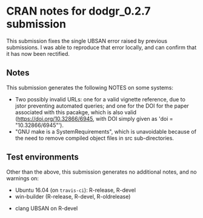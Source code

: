 # CRAN notes for dodgr_0.2.7 submission

This submission fixes the single UBSAN error raised by previous submissions. I was able to reproduce that error locally, and can confirm that it has now been rectified.

## Notes

This submission generates the following NOTES on some systems:

* Two possibly invalid URLs: one for a valid vignette reference, due to jstor preventing automated queries; and one for the DOI for the paper associated with this pacakge, which is also valid (https://doi.org/10.32866/6945, with DOI simply given as 'doi = "10.32866/6945"').
* "GNU make is a SystemRequirements", which is unavoidable because of the need to remove compiled object files in src sub-directories.

## Test environments

Other than the above, this submission generates no additional notes, and no warnings on:
* Ubuntu 16.04 (on `travis-ci`): R-release, R-devel
* win-builder (R-release, R-devel, R-oldrelease)
- clang UBSAN on R-devel
